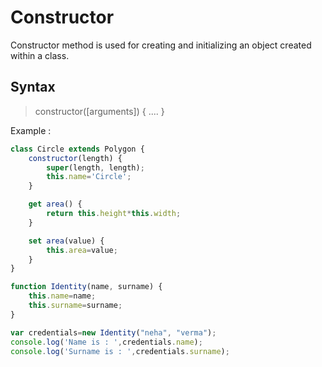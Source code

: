 # Constructor 

Constructor method is used for creating and initializing an object created within a class.

## Syntax 
> constructor([arguments]) {
    ....
} 

Example : 
```javascript 
class Circle extends Polygon {
    constructor(length) {
        super(length, length);
        this.name='Circle';
    }

    get area() {
        return this.height*this.width;
    } 

    set area(value) {
        this.area=value;
    }
} 
``` 

```javascript 
function Identity(name, surname) {
    this.name=name;
    this.surname=surname;
}

var credentials=new Identity("neha", "verma");
console.log('Name is : ',credentials.name);
console.log('Surname is : ',credentials.surname); 
``` 
